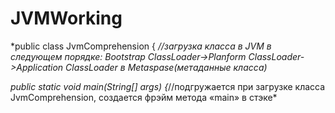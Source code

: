 # JVMWorking

*public class JvmComprehension { *//загрузка класса в JVM в следующем порядке: Bootstrap ClassLoаder->Planform ClassLoader->Application ClassLoader в 
Metaspase(метаданные класса)*
 
 *public static void main(String[] args) {*//подгружается при загрузке класса JvmComprehension, создается фрэйм метода «main» в стэке*
